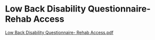 # Low Back Disability Questionnaire- Rehab Access

[Low Back Disability Questionnaire- Rehab Access.pdf](Low%20Back%20Disability%20Questionnaire-%20Rehab%20Access%208c9b288bb6ec413c9c436b2f72f5145e/Low_Back_Disability_Questionnaire-_Rehab_Access.pdf)